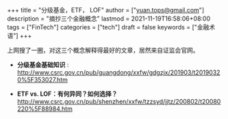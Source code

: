 +++
title = "分级基金，ETF， LOF"
author = ["yuan.tops@gmail.com"]
description = "摘抄三个金融概念"
lastmod = 2021-11-19T16:58:06+08:00
tags = ["FinTech"]
categories = ["tech"]
draft = false
keywords = ["金融术语"]
+++

上网搜了一圈，对这三个概念解释得最好的文章，居然来自证监会官网。

-   **分级基金基础知识** : <http://www.csrc.gov.cn/pub/guangdong/xxfw/gdgzjx/201903/t20190320%5F353027.htm>

-   **ETF vs. LOF：有何异同？如何选择？** <http://www.csrc.gov.cn/pub/shenzhen/xxfw/tzzsyd/jjtz/200802/t20080220%5F88984.htm>

